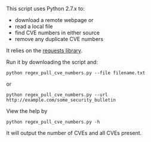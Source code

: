 This script uses Python 2.7.x to:

- download a remote webpage or
- read a local file
- find CVE numbers in either source
- remove any duplicate CVE numbers

It relies on the [requests library](http://docs.python-requests.org/en/master/).

Run it by downloading the script and:

`python regex_pull_cve_numbers.py --file filename.txt`

or

`python regex_pull_cve_numbers.py --url http://example.com/some_security_bulletin`

View the help by

`python regex_pull_cve_numbers.py -h`

It will output the number of CVEs and all CVEs present.